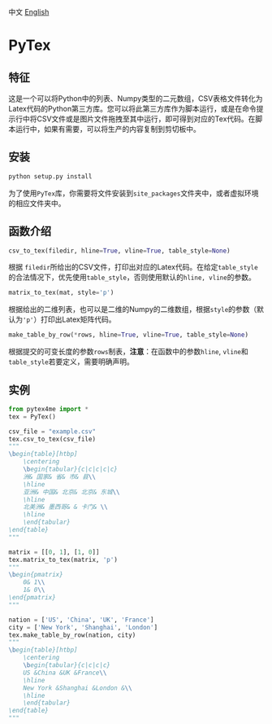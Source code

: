 中文	[English](https://github.com/HarryXD2018/PyTex/blob/master/README_EN.md )

# PyTex

## 特征

这是一个可以将Python中的列表、Numpy类型的二元数组，CSV表格文件转化为Latex代码的Python第三方库。您可以将此第三方库作为脚本运行，或是在命令提示行中将CSV文件或是图片文件拖拽至其中运行，即可得到对应的Tex代码。在脚本运行中，如果有需要，可以将生产的内容复制到剪切板中。

## 安装

~~~python
python setup.py install
~~~

为了使用`PyTex`库，你需要将文件安装到`site_packages`文件夹中，或者虚拟环境的相应文件夹中。

## 函数介绍

~~~python
csv_to_tex(filedir, hline=True, vline=True, table_style=None)
~~~

根据 `filedir`所给出的CSV文件，打印出对应的Latex代码。在给定`table_style`的合法情况下，优先使用`table_style`，否则使用默认的`hline, vline`的参数。

~~~python
matrix_to_tex(mat, style='p')
~~~

根据给出的二维列表，也可以是二维的Numpy的二维数组，根据`style`的参数（默认为`'p'`）打印出Latex矩阵代码。

~~~python
make_table_by_row(*rows, hline=True, vline=True, table_style=None)
~~~

根据提交的可变长度的参数`rows`制表，**注意**：在函数中的参数`hline`, `vline`和`table_style`若要定义，需要明确声明。



## 实例

~~~python
from pytex4me import *
tex = PyTex()

csv_file = "example.csv"
tex.csv_to_tex(csv_file)
"""
\begin{table}[htbp]
	\centering
	\begin{tabular}{c|c|c|c|c}
	洲& 国家& 省& 市& 县\\
	\hline
	亚洲& 中国& 北京& 北京& 东城\\
	\hline
	北美洲& 墨西哥& & 卡门& \\
	\hline
	\end{tabular}
\end{table}
"""

matrix = [[0, 1], [1, 0]]
tex.matrix_to_tex(matrix, 'p')
"""
\begin{pmatrix}
	0& 1\\
	1& 0\\
\end{pmatrix}
"""

nation = ['US', 'China', 'UK', 'France']
city = ['New York', 'Shanghai', 'London']
tex.make_table_by_row(nation, city)
"""
\begin{table}[htbp]
	\centering
	\begin{tabular}{c|c|c|c}
	US &China &UK &France\\
	\hline
	New York &Shanghai &London &\\
	\hline
	\end{tabular}
\end{table}
"""
~~~

